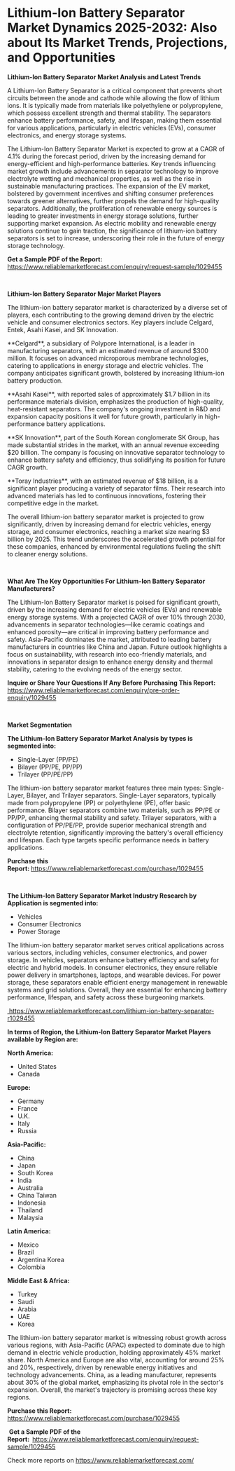 <p><h1>Lithium-Ion Battery Separator Market Dynamics 2025-2032: Also about Its Market Trends, Projections, and Opportunities</h1></p><p><strong>Lithium-Ion Battery Separator Market Analysis and Latest Trends</strong></p>
<p><p>A Lithium-Ion Battery Separator is a critical component that prevents short circuits between the anode and cathode while allowing the flow of lithium ions. It is typically made from materials like polyethylene or polypropylene, which possess excellent strength and thermal stability. The separators enhance battery performance, safety, and lifespan, making them essential for various applications, particularly in electric vehicles (EVs), consumer electronics, and energy storage systems.</p><p>The Lithium-Ion Battery Separator Market is expected to grow at a CAGR of 4.1% during the forecast period, driven by the increasing demand for energy-efficient and high-performance batteries. Key trends influencing market growth include advancements in separator technology to improve electrolyte wetting and mechanical properties, as well as the rise in sustainable manufacturing practices. The expansion of the EV market, bolstered by government incentives and shifting consumer preferences towards greener alternatives, further propels the demand for high-quality separators. Additionally, the proliferation of renewable energy sources is leading to greater investments in energy storage solutions, further supporting market expansion. As electric mobility and renewable energy solutions continue to gain traction, the significance of lithium-ion battery separators is set to increase, underscoring their role in the future of energy storage technology.</p></p>
<p><strong>Get a Sample PDF of the Report:&nbsp;</strong> <a href="https://www.reliablemarketforecast.com/enquiry/request-sample/1029455?utm_campaign=3022&utm_medium=2&utm_source=Github&utm_content=ia&utm_term=21032025&utm_id=lithium-ion-battery-separator">https://www.reliablemarketforecast.com/enquiry/request-sample/1029455</a></p>
<p>&nbsp;</p>
<p><strong>Lithium-Ion Battery Separator Major Market Players</strong></p>
<p><p>The lithium-ion battery separator market is characterized by a diverse set of players, each contributing to the growing demand driven by the electric vehicle and consumer electronics sectors. Key players include Celgard, Entek, Asahi Kasei, and SK Innovation.</p><p>**Celgard**, a subsidiary of Polypore International, is a leader in manufacturing separators, with an estimated revenue of around $300 million. It focuses on advanced microporous membrane technologies, catering to applications in energy storage and electric vehicles. The company anticipates significant growth, bolstered by increasing lithium-ion battery production.</p><p>**Asahi Kasei**, with reported sales of approximately $1.7 billion in its performance materials division, emphasizes the production of high-quality, heat-resistant separators. The company's ongoing investment in R&D and expansion capacity positions it well for future growth, particularly in high-performance battery applications.</p><p>**SK Innovation**, part of the South Korean conglomerate SK Group, has made substantial strides in the market, with an annual revenue exceeding $20 billion. The company is focusing on innovative separator technology to enhance battery safety and efficiency, thus solidifying its position for future CAGR growth.</p><p>**Toray Industries**, with an estimated revenue of $18 billion, is a significant player producing a variety of separator films. Their research into advanced materials has led to continuous innovations, fostering their competitive edge in the market.</p><p>The overall lithium-ion battery separator market is projected to grow significantly, driven by increasing demand for electric vehicles, energy storage, and consumer electronics, reaching a market size nearing $3 billion by 2025. This trend underscores the accelerated growth potential for these companies, enhanced by environmental regulations fueling the shift to cleaner energy solutions.</p></p>
<p>&nbsp;</p>
<p><strong>What Are The Key Opportunities For Lithium-Ion Battery Separator Manufacturers?</strong></p>
<p><p>The Lithium-Ion Battery Separator market is poised for significant growth, driven by the increasing demand for electric vehicles (EVs) and renewable energy storage systems. With a projected CAGR of over 10% through 2030, advancements in separator technologies—like ceramic coatings and enhanced porosity—are critical in improving battery performance and safety. Asia-Pacific dominates the market, attributed to leading battery manufacturers in countries like China and Japan. Future outlook highlights a focus on sustainability, with research into eco-friendly materials, and innovations in separator design to enhance energy density and thermal stability, catering to the evolving needs of the energy sector.</p></p>
<p><strong>Inquire or Share Your Questions If Any Before Purchasing This Report:</strong> <a href="https://www.reliablemarketforecast.com/enquiry/pre-order-enquiry/1029455?utm_campaign=3022&utm_medium=2&utm_source=Github&utm_content=ia&utm_term=21032025&utm_id=lithium-ion-battery-separator">https://www.reliablemarketforecast.com/enquiry/pre-order-enquiry/1029455</a></p>
<p>&nbsp;</p>
<p><strong>Market Segmentation</strong></p>
<p><strong>The Lithium-Ion Battery Separator Market Analysis by types is segmented into:</strong></p>
<p><ul><li>Single-Layer (PP/PE)</li><li>Bilayer (PP/PE, PP/PP)</li><li>Trilayer (PP/PE/PP)</li></ul></p>
<p><p>The lithium-ion battery separator market features three main types: Single-Layer, Bilayer, and Trilayer separators. Single-Layer separators, typically made from polypropylene (PP) or polyethylene (PE), offer basic performance. Bilayer separators combine two materials, such as PP/PE or PP/PP, enhancing thermal stability and safety. Trilayer separators, with a configuration of PP/PE/PP, provide superior mechanical strength and electrolyte retention, significantly improving the battery's overall efficiency and lifespan. Each type targets specific performance needs in battery applications.</p></p>
<p><strong>Purchase this Report:&nbsp;</strong><a href="https://www.reliablemarketforecast.com/purchase/1029455?utm_campaign=3022&utm_medium=2&utm_source=Github&utm_content=ia&utm_term=21032025&utm_id=lithium-ion-battery-separator">https://www.reliablemarketforecast.com/purchase/1029455</a></p>
<p>&nbsp;</p>
<p><strong>The Lithium-Ion Battery Separator Market Industry Research by Application is segmented into:</strong></p>
<p><ul><li>Vehicles</li><li>Consumer Electronics</li><li>Power Storage</li></ul></p>
<p><p>The lithium-ion battery separator market serves critical applications across various sectors, including vehicles, consumer electronics, and power storage. In vehicles, separators enhance battery efficiency and safety for electric and hybrid models. In consumer electronics, they ensure reliable power delivery in smartphones, laptops, and wearable devices. For power storage, these separators enable efficient energy management in renewable systems and grid solutions. Overall, they are essential for enhancing battery performance, lifespan, and safety across these burgeoning markets.</p></p>
<p><a href="https://www.reliablemarketforecast.com/lithium-ion-battery-separator-r1029455?utm_campaign=3022&utm_medium=2&utm_source=Github&utm_content=ia&utm_term=21032025&utm_id=lithium-ion-battery-separator">&nbsp;https://www.reliablemarketforecast.com/lithium-ion-battery-separator-r1029455</a></p>
<p><strong>In terms of Region, the Lithium-Ion Battery Separator Market Players available by Region are:</strong></p>
<p>
    <p> <strong> North America: </strong>
        <ul>
            <li>United States</li>
            <li>Canada</li>
        </ul>
        </p> 
    <p> <strong> Europe: </strong>
        <ul>
            <li>Germany</li>
            <li>France</li>
            <li>U.K.</li>
            <li>Italy</li>
            <li>Russia</li>
        </ul>
        </p> 
    <p> <strong> Asia-Pacific: </strong>
        <ul>
            <li>China</li>
            <li>Japan</li>
            <li>South Korea</li>
            <li>India</li>
            <li>Australia</li>
            <li>China Taiwan</li>
            <li>Indonesia</li>
            <li>Thailand</li>
            <li>Malaysia</li>
        </ul>
        </p> 
    <p> <strong> Latin America: </strong>
        <ul>
            <li>Mexico</li>
            <li>Brazil</li>
            <li>Argentina Korea</li>
            <li>Colombia</li>
        </ul>
        </p> 
    <p> <strong> Middle East & Africa: </strong>
        <ul>
            <li>Turkey</li>
            <li>Saudi</li>
            <li>Arabia</li>
            <li>UAE</li>
            <li>Korea</li>
        </ul>
    </p>
    </p>
<p><p>The lithium-ion battery separator market is witnessing robust growth across various regions, with Asia-Pacific (APAC) expected to dominate due to high demand in electric vehicle production, holding approximately 45% market share. North America and Europe are also vital, accounting for around 25% and 20%, respectively, driven by renewable energy initiatives and technology advancements. China, as a leading manufacturer, represents about 30% of the global market, emphasizing its pivotal role in the sector's expansion. Overall, the market's trajectory is promising across these key regions.</p></p>
<p><strong>Purchase this Report: </strong><a href="https://www.reliablemarketforecast.com/purchase/1029455?utm_campaign=3022&utm_medium=2&utm_source=Github&utm_content=ia&utm_term=21032025&utm_id=lithium-ion-battery-separator">https://www.reliablemarketforecast.com/purchase/1029455</a></p>
<p>&nbsp;<strong>Get a Sample PDF of the Report:&nbsp;&nbsp;</strong><a href="https://www.reliablemarketforecast.com/enquiry/request-sample/1029455?utm_campaign=3022&utm_medium=2&utm_source=Github&utm_content=ia&utm_term=21032025&utm_id=lithium-ion-battery-separator">https://www.reliablemarketforecast.com/enquiry/request-sample/1029455</a></p>
<p><strong></strong></p>
<p>Check more reports on <a href="https://www.reliablemarketforecast.com/?utm_campaign=3022&utm_medium=2&utm_source=Github&utm_content=ia&utm_term=21032025&utm_id=lithium-ion-battery-separator">https://www.reliablemarketforecast.com/</a></p>